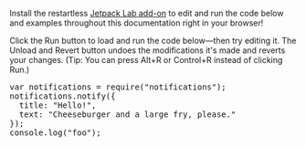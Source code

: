 <div class="jetpack-lab-hide-when-installed">
  <p>
    Install the restartless <a href="">Jetpack Lab add-on</a> to edit and run
    the code below and examples throughout this documentation right in your
    browser!
  </p>
</div>

<div class="jetpack-lab-show-when-installed">
  <p>
    Click the Run button to load and run the code below&mdash;then try editing
    it.  The Unload and Revert button undoes the modifications it's made and
    reverts your changes.  (Tip: You can press Alt+R or Control+R instead of
    clicking Run.)
  </p>
</div>

<pre class="jetpack-lab-code">
var notifications = require("notifications");
notifications.notify({
  title: "Hello!",
  text: "Cheeseburger and a large fry, please."
});
console.log("foo");
</pre>
